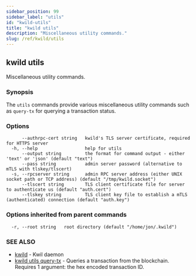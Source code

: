 ```yaml
---
sidebar_position: 99
sidebar_label: "utils"
id: "kwild-utils"
title: "kwild utils"
description: "Miscellaneous utility commands."
slug: /ref/kwild/utils
---
```


## kwild utils

Miscellaneous utility commands.

### Synopsis

The `utils` commands provide various miscellaneous utility commands such as `query-tx` for querying a transaction status.

### Options

```
      --authrpc-cert string   kwild's TLS server certificate, required for HTTPS server
  -h, --help                  help for utils
      --output string         the format for command output - either 'text' or 'json' (default "text")
      --pass string           admin server password (alternative to mTLS with tlskey/tlscert)
  -s, --rpcserver string      admin RPC server address (either UNIX socket path or TCP address) (default "/tmp/kwild.socket")
      --tlscert string        TLS client certificate file for server to authenticate us (default "auth.cert")
      --tlskey string         TLS client key file to establish a mTLS (authenticated) connection (default "auth.key")
```

### Options inherited from parent commands

```
  -r, --root string   root directory (default "/home/jon/.kwild")
```

### SEE ALSO

* [kwild](/docs/ref/kwild)	 - Kwil daemon
* [kwild utils query-tx](/docs/ref/kwild/utils/query-tx)	 - Queries a transaction from the blockchain. Requires 1 argument: the hex encoded transaction ID.

